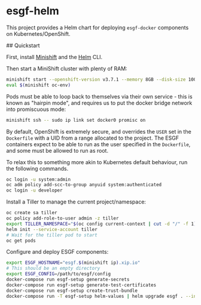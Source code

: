 # esgf-helm

This project provides a Helm chart for deploying `esgf-docker` components on
Kubernetes/OpenShift.


## Quickstart

First, install [Minishift](https://www.openshift.org/minishift/) and the
[Helm](https://helm.sh/) CLI.

Then start a MiniShift cluster with plenty of RAM:

```sh
minishift start --openshift-version v3.7.1 --memory 8GB --disk-size 100GB
eval $(minishift oc-env)
```

Pods must be able to loop back to themselves via their own service - this is known
as "hairpin mode", and requires us to put the docker bridge network into promiscuous
mode:

```sh
minishift ssh -- sudo ip link set docker0 promisc on
```

By default, OpenShift is extremely secure, and overrides the `USER` set in the
`Dockerfile` with a UID from a range allocated to the project. The ESGF containers
expect to be able to run as the user specified in the `Dockerfile`, and some
must be allowed to run as root.

To relax this to something more akin to Kubernetes default behaviour, run the
following commands.

```sh
oc login -u system:admin
oc adm policy add-scc-to-group anyuid system:authenticated
oc login -u developer
```

Install a Tiller to manage the current project/namespace:

```sh
oc create sa tiller
oc policy add-role-to-user admin -z tiller
export TILLER_NAMESPACE="$(oc config current-context | cut -d "/" -f 1)"
helm init --service-account tiller
# Wait for the tiller pod to start
oc get pods
```

Configure and deploy ESGF components:

```sh
export ESGF_HOSTNAME="esgf.$(minishift ip).xip.io"
# This should be an empty directory
export ESGF_CONFIG=/path/to/esgf/config
docker-compose run esgf-setup generate-secrets
docker-compose run esgf-setup generate-test-certificates
docker-compose run esgf-setup create-trust-bundle
docker-compose run -T esgf-setup helm-values | helm upgrade esgf . --install  -f -
```
